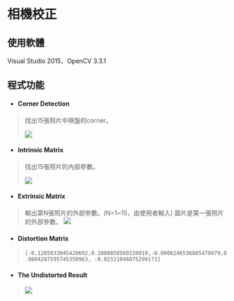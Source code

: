 # 相機校正
## 使用軟體
Visual Studio 2015、OpenCV 3.3.1
## 程式功能
- #### Corner Detection
> 找出15張照片中棋盤的corner。
> 
> ![](https://i.imgur.com/lceTpdZ.png)
> 
- #### Intrinsic Matrix 
> 找出15張照片的內部參數。
> 
> ![](https://i.imgur.com/bAwByZW.png)
> 
- #### Extrinsic Matrix 
> 輸出第N張照片的外部參數。(N=1~15，由使用者輸入)
> 圖片是第一張照片的外部參數。
> ![](https://i.imgur.com/TN1hAPr.png)
- #### Distortion Matrix 
> ``` [-0.1285033045420692,0.1008858560159019,-0.0006246536885478679,0.0004287595745350963, -0.02321046075299173] ```

- #### The Undistorted  Result 
> ![](https://i.imgur.com/Qn2BHrl.png)




